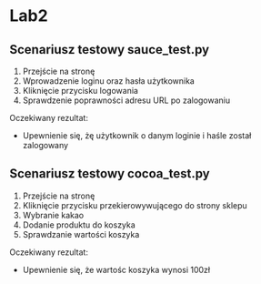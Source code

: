 # Lab2

## Scenariusz testowy sauce_test.py

1. Przejście na stronę
2. Wprowadzenie loginu oraz hasła użytkownika
3. Kliknięcie przycisku logowania
4. Sprawdzenie poprawności adresu URL po zalogowaniu

Oczekiwany rezultat:
- Upewnienie się, żę użytkownik o danym loginie i haśle został zalogowany


## Scenariusz testowy cocoa_test.py

1. Przejście na stronę
2. Kliknięcie przycisku przekierowywującego do strony sklepu
3. Wybranie kakao
4. Dodanie produktu do koszyka
5. Sprawdzanie wartości koszyka

Oczekiwany rezultat:
- Upewnienie się, że wartośc koszyka wynosi 100zł

